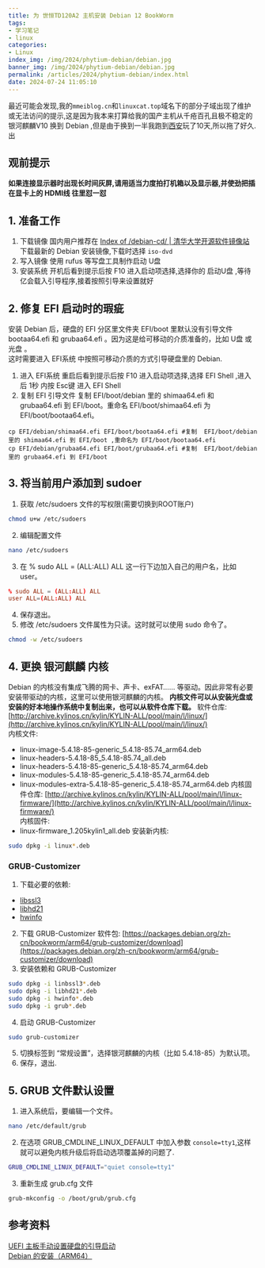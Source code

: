 ```yaml
---
title: 为 世恒TD120A2 主机安装 Debian 12 BookWorm
tags:
- 学习笔记
- linux
categories: 
- Linux
index_img: /img/2024/phytium-debian/debian.jpg
banner_img: /img/2024/phytium-debian/debian.jpg
permalink: /articles/2024/phytium-debian/index.html
date: 2024-07-24 11:05:10
---
```

最近可能会发现,我的`mmeiblog.cn`和`linuxcat.top`域名下的部分子域出现了维护或无法访问的提示,这是因为我本来打算给我的国产主机从千疮百孔且极不稳定的 银河麒麟V10 换到 Debian ,但是由于换到一半我跑到[西安](#)玩了10天,所以拖了好久.
出
## 观前提示
**如果连接显示器时出现长时间灰屏,请用适当力度拍打机箱以及显示器,并使劲把插在显卡上的 HDMI线 往里怼一怼**


## 1. 准备工作
1. 下载镜像
国内用户推荐在 [Index of /debian-cd/ | 清华大学开源软件镜像站](https://mirror.tuna.tsinghua.edu.cn/debian-cd/) 下载最新的 Debian 安装镜像,下载时选择 `iso-dvd`
2. 写入镜像
使用 rufus 等写盘工具制作启动 U盘 
3. 安装系统
开机后看到提示后按 F10 进入启动项选择,选择你的 启动U盘 ,等待亿会载入引导程序,接着按照引导来设置就好

## 2. 修复 EFI 启动时的瑕疵
安装 Debian 后，硬盘的 EFI 分区里文件夹 EFI/boot 里默认没有引导文件 bootaa64.efi 和 grubaa64.efi 。因为这是给可移动的介质准备的，比如 U盘 或 光盘 。        
这时需要进入 EFI系统 中按照可移动介质的方式引导硬盘里的 Debian.
1. 进入 EFI系统
重启后看到提示后按 F10 进入启动项选择,选择 EFI Shell ,进入后 1秒 内按 Esc键 进入 EFI Shell 
2. 复制 EFI 引导文件
复制  EFI/boot/debian 里的 shimaa64.efi 和 grubaa64.efi 到 EFI/boot。重命名 EFI/boot/shimaa64.efi 为 EFI/boot/bootaa64.efi。
```shell
cp EFI/debian/shimaa64.efi EFI/boot/bootaa64.efi #复制  EFI/boot/debian 里的 shimaa64.efi 到 EFI/boot ,重命名为 EFI/boot/bootaa64.efi
cp EFI/debian/grubaa64.efi EFI/boot/grubaa64.efi #复制  EFI/boot/debian 里的 grubaa64.efi 到 EFI/boot
```

## 3. 将当前用户添加到 sudoer
1. 获取 /etc/sudoers 文件的写权限(需要切换到ROOT账户)
```bash
chmod u+w /etc/sudoers
```
2. 编辑配置文件
```bash
nano /etc/sudoers
```
3. 在 % sudo ALL = (ALL:ALL) ALL 这一行下边加入自己的用户名，比如 user。
```conf
% sudo ALL = (ALL:ALL) ALL
user ALL=(ALL:ALL) ALL
```
4. 保存退出。
5. 修改 /etc/sudoers 文件属性为只读。这时就可以使用 sudo 命令了。
```bash
chmod -w /etc/sudoers
```

## 4. 更换 银河麒麟 内核
Debian 的内核没有集成飞腾的网卡、声卡、exFAT…… 等驱动。因此非常有必要安装带驱动的内核，这里可以使用银河麒麟的内核。
**内核文件可以从安装光盘或安装的好本地操作系统中复制出来，也可以从软件仓库下载。**
软件仓库: [http://archive.kylinos.cn/kylin/KYLIN-ALL/pool/main/l/linux/](http://archive.kylinos.cn/kylin/KYLIN-ALL/pool/main/l/linux/)      
内核文件:       
* linux-image-5.4.18-85-generic_5.4.18-85.74_arm64.deb
* linux-headers-5.4.18-85_5.4.18-85.74_all.deb
* linux-headers-5.4.18-85-generic_5.4.18-85.74_arm64.deb
* linux-modules-5.4.18-85-generic_5.4.18-85.74_arm64.deb
* linux-modules-extra-5.4.18-85-generic_5.4.18-85.74_arm64.deb
内核固件仓库: [http://archive.kylinos.cn/kylin/KYLIN-ALL/pool/main/l/linux-firmware/](http://archive.kylinos.cn/kylin/KYLIN-ALL/pool/main/l/linux-firmware/)        
内核固件:
* linux-firmware_1.205kylin1_all.deb
安装新内核:
```bash
sudo dpkg -i linux*.deb
```
### GRUB-Customizer
1. 下载必要的依赖:
* [libssl3](https://packages.debian.org/zh-cn/bookworm/arm64/libssl3/download)
* [libhd21](https://packages.debian.org/zh-cn/bookworm/arm64/libhd21/download)
* [hwinfo](https://packages.debian.org/zh-cn/bookworm/arm64/hwinfo/download)
2. 下载 GRUB-Customizer 软件包: [https://packages.debian.org/zh-cn/bookworm/arm64/grub-customizer/download](https://packages.debian.org/zh-cn/bookworm/arm64/grub-customizer/download)
3. 安装依赖和 GRUB-Customizer
```bash
sudo dpkg -i linbssl3*.deb
sudo dpkg -i libhd21*.deb
sudo dpkg -i hwinfo*.deb
sudo dpkg -i grub*.deb
```
4. 启动 GRUB-Customizer
```bash
sudo grub-customizer
```
5. 切换标签到 “常规设置”，选择银河麒麟的内核（比如 5.4.18-85）为默认项。
6. 保存，退出.

## 5. GRUB 文件默认设置
1. 进入系统后，要编辑一个文件。    
```bash
nano /etc/default/grub
```
2. 在选项 GRUB_CMDLINE_LINUX_DEFAULT 中加入参数 `console=tty1`,这样就可以避免内核升级后将启动选项覆盖掉的问题了.       
```bash
GRUB_CMDLINE_LINUX_DEFAULT="quiet console=tty1"
```
3. 重新生成 grub.cfg 文件
```bash
grub-mkconfig -o /boot/grub/grub.cfg
```

## 参考资料
[UEFI 主板手动设置硬盘的引导启动](https://my.oschina.net/chipo/blog/10021751)       
[Debian 的安装（ARM64）](https://my.oschina.net/chipo/blog/5276817)
